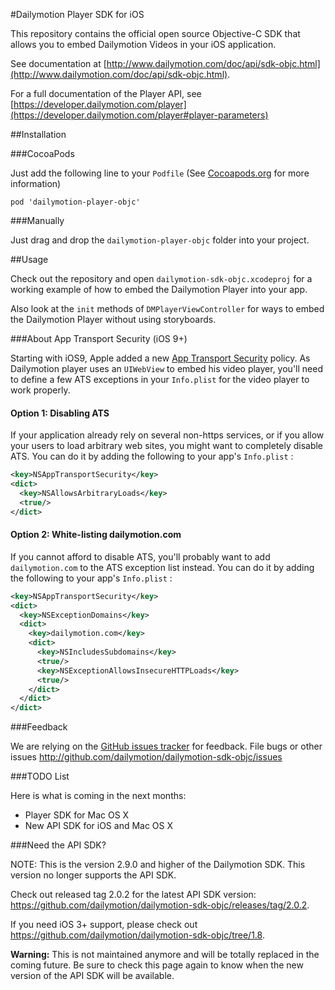#Dailymotion Player SDK for iOS

This repository contains the official open source Objective-C SDK that allows you to embed Dailymotion Videos in your iOS application.

See documentation at [http://www.dailymotion.com/doc/api/sdk-objc.html](http://www.dailymotion.com/doc/api/sdk-objc.html).

For a full documentation of the Player API, see [https://developer.dailymotion.com/player](https://developer.dailymotion.com/player#player-parameters)

##Installation

###CocoaPods

Just add the following line to your `Podfile` (See [Cocoapods.org](http://www.cocoapods.org) for more information)

```
pod 'dailymotion-player-objc'
```

###Manually

Just drag and drop the `dailymotion-player-objc` folder into your project.

##Usage

Check out the repository and open `dailymotion-sdk-objc.xcodeproj` for a working example of how to embed the Dailymotion Player into your app.

Also look at the `init` methods of `DMPlayerViewController` for ways to embed the Dailymotion Player without using storyboards.

###About App Transport Security (iOS 9+)

Starting with iOS9, Apple added a new [App Transport Security](https://developer.apple.com/library/prerelease/ios/technotes/App-Transport-Security-Technote/index.html) policy.
As Dailymotion player uses an `UIWebView` to embed his video player, you'll need to define a few ATS exceptions in your `Info.plist` for the video player to work properly.

#### Option 1: Disabling ATS

If your application already rely on several non-https services, or if you allow your users to load arbitrary web sites, you might want to completely disable ATS.
You can do it by adding the following to your app's `Info.plist` :

``` xml
<key>NSAppTransportSecurity</key>
<dict>
  <key>NSAllowsArbitraryLoads</key>
  <true/>
</dict>
```

#### Option 2: White-listing dailymotion.com

If you cannot afford to disable ATS, you'll probably want to add `dailymotion.com` to the ATS exception list instead.
You can do it by adding the following to your app's `Info.plist` :

``` xml
<key>NSAppTransportSecurity</key>
<dict>
  <key>NSExceptionDomains</key>
  <dict>
    <key>dailymotion.com</key>
    <dict>
      <key>NSIncludesSubdomains</key>
      <true/>
      <key>NSExceptionAllowsInsecureHTTPLoads</key>
      <true/>
    </dict>
  </dict>
</dict>
```

###Feedback

We are relying on the [GitHub issues tracker](issues) for feedback. File bugs or other issues http://github.com/dailymotion/dailymotion-sdk-objc/issues

###TODO List

Here is what is coming in the next months:

- Player SDK for Mac OS X
- New API SDK for iOS and Mac OS X

###Need the API SDK?

NOTE: This is the version 2.9.0 and higher of the Dailymotion SDK. This version no longer supports the API SDK.

Check out released tag 2.0.2 for the latest API SDK version: https://github.com/dailymotion/dailymotion-sdk-objc/releases/tag/2.0.2.

If you need iOS 3+ support, please check out https://github.com/dailymotion/dailymotion-sdk-objc/tree/1.8.

**Warning:** This is not maintained anymore and will be totally replaced in the coming future. Be sure to check this page again to know when the new version of the API SDK will be available.
